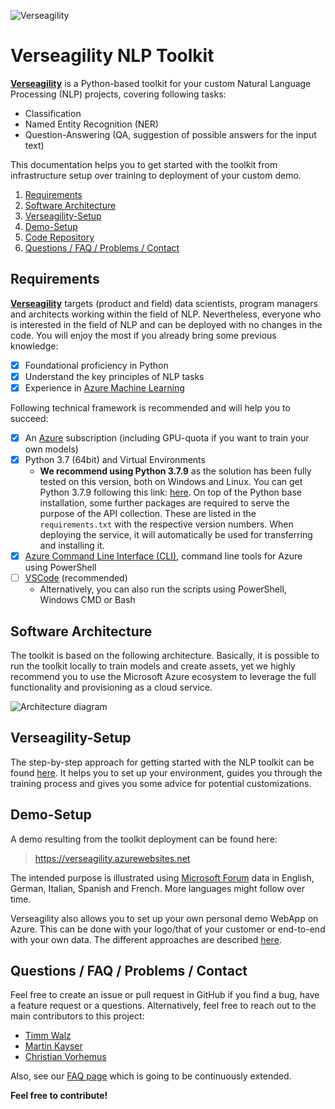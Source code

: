 ![Verseagility](./.attachments/verseagility.png)

# Verseagility NLP Toolkit

[**Verseagility**](https://github.com/microsoft/verseagility) is a Python-based toolkit for your custom Natural Language Processing (NLP) projects, covering following tasks:
- Classification
- Named Entity Recognition (NER)
- Question-Answering (QA, suggestion of possible answers for the input text)

This documentation helps you to get started with the toolkit from infrastructure setup over training to deployment of your custom demo.

1. [Requirements](#requirements)
1. [Software Architecture](#software-architecture)
1. [Verseagility-Setup](#verseagility-setup)
1. [Demo-Setup](#demo-setup)
1. [Code Repository](#code-repository)
1. [Questions / FAQ / Problems / Contact](#questions%20-%20/%20-%20faq%20-%20/%20-%20problems%20-%20/%20-%20contact)

## Requirements
[**Verseagility**](https://github.com/microsoft/verseagility) targets (product and field) data scientists, program managers and architects working within the field of NLP. Nevertheless, everyone who is interested in the field of NLP and can be deployed with no changes in the code. You will enjoy the most if you already bring some previous knowledge:
* [x] Foundational proficiency in Python
* [x] Understand the key principles of NLP tasks
* [x] Experience in [Azure Machine Learning](https://azure.microsoft.com/en-us/services/machine-learning/#product-overview)

Following technical framework is recommended and will help you to succeed:
* [x] An [Azure](https://portal.azure.com) subscription (including GPU-quota if you want to train your own models)
* [x] Python 3.7 (64bit) and Virtual Environments
  - **We recommend using Python 3.7.9** as the solution has been fully tested on this version, both on Windows and Linux. You can get Python 3.7.9 following this link: [here](https://www.python.org/downloads/release/python-379/). On top of the Python base installation, some further packages are required to serve the purpose of the API collection. These are listed in the `requirements.txt` with the respective version numbers. When deploying the service, it will automatically be used for transferring and installing it.
* [x] [Azure Command Line Interface (CLI)](https://docs.microsoft.com/de-de/cli/azure/install-azure-cli), command line tools for Azure using PowerShell
* [ ] [VSCode](https://code.visualstudio.com/docs/?dv=win) (recommended)
  - Alternatively, you can also run the scripts using PowerShell, Windows CMD or Bash

## Software Architecture
The toolkit is based on the following architecture. Basically, it is possible to run the toolkit locally to train models and create assets, yet we highly recommend you to use the Microsoft Azure ecosystem to leverage the full functionality and provisioning as a cloud service.

![Architecture diagram](./.attachments/architecture-verseagility-v1-2.PNG)

## Verseagility-Setup
The step-by-step approach for getting started with the NLP toolkit can be found [here](setup/). It helps you to set up your environment, guides you through the training process and gives you some advice for potential customizations.

## Demo-Setup
A demo resulting from the toolkit deployment can be found here:
> https://verseagility.azurewebsites.net

The intended purpose is illustrated using [Microsoft Forum](https://answers.microsoft.com) data in English, German, Italian, Spanish and French. More languages might follow over time.

Verseagility also allows you to set up your own personal demo WebApp on Azure. This can be done with your logo/that of your customer or end-to-end with your own data. The different approaches are described [here](demo-environment/README.md).

## Questions / FAQ / Problems / Contact
Feel free to create an issue or pull request in GitHub if you find a bug, have a feature request or a questions.
Alternatively, feel free to reach out to the main contributors to this project:
- [Timm Walz](mailto:timm.walz@microsoft.com)
- [Martin Kayser](https://github.com/maknotavailable)
- [Christian Vorhemus](mailto:christian.vorhemus@microsoft.com)

Also, see our [FAQ page](FAQ.md) which is going to be continuously extended.

**Feel free to contribute!**